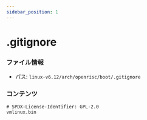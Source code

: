 ```yaml
---
sidebar_position: 1
---
```

# .gitignore

### ファイル情報

- パス: `linux-v6.12/arch/openrisc/boot/.gitignore`

### コンテンツ

```gitignore
# SPDX-License-Identifier: GPL-2.0
vmlinux.bin

```
